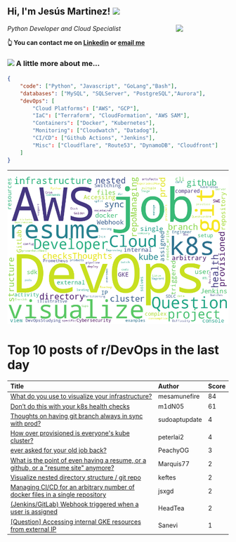 <!--
**jmartinezl/jmartinezl** is a ✨ _special_ ✨ repository because its `README.md` (this file) appears on your GitHub profile.

Here are some ideas to get you started:

- 🔭 I’m currently working on ...
- 🌱 I’m currently learning ...
- 👯 I’m looking to collaborate on ...
- 🤔 I’m looking for help with ...
- 💬 Ask me about ...
- 📫 How to reach me: ...
- 😄 Pronouns: ...
- ⚡ Fun fact: ...
-->

<h2>Hi, I'm Jesús Martinez! <img src="https://media.giphy.com/media/WUlplcMpOCEmTGBtBW/giphy.gif" width="30"> </h2>
<img align='right' src="https://media.giphy.com/media/NytMLKyiaIh6VH9SPm/giphy.gif" width="120">
<p><em>Python Developer and Cloud Specialist
</em></p>

**👆 You can contact me on [Linkedin](https://www.linkedin.com/in/jes%C3%BAs-martinez-2b7b10104/) or [email me](mailto:jesus.mtz.lorenzo@gmail.com)**

### <img src="https://media.giphy.com/media/VgCDAzcKvsR6OM0uWg/giphy.gif" width="50"> A little more about me...  

```json
{
    "code": ["Python", "Javascript", "GoLang","Bash"],
    "databases": ["MySQL", "SQLServer", "PostgreSQL","Aurora"],
    "devOps": [
        "Cloud Platforms": ["AWS", "GCP"],
        "IaC": ["Terraform", "CloudFormation", "AWS SAM"],
        "Containers": ["Docker", "Kubernetes"],
        "Monitoring": ["Cloudwatch", "Datadog"],
        "CI/CD": ["Github Actions", "Jenkins"],
        "Misc": ["Cloudflare", "Route53", "DynamoDB", "Cloudfront"]
    ]
}
```
---

![Wordcloud](./cloud.png)

# Top 10 posts of r/DevOps in the last day

| Title | Author | Score |
|:---|:---|:---|
| [What do you use to visualize your infrastructure?](https://www.reddit.com/r/devops/comments/wkd2fd/what_do_you_use_to_visualize_your_infrastructure/) | mesamunefire | 84 |
| [Don’t do this with your k8s health checks](https://www.reddit.com/r/devops/comments/wk43td/dont_do_this_with_your_k8s_health_checks/) | m1dN05 | 61 |
| [Thoughts on having git branch always in sync with prod?](https://www.reddit.com/r/devops/comments/wkn206/thoughts_on_having_git_branch_always_in_sync_with/) | sudoaptupdate | 4 |
| [How over provisioned is everyone's kube cluster?](https://www.reddit.com/r/devops/comments/wkcr6s/how_over_provisioned_is_everyones_kube_cluster/) | peterlai2 | 4 |
| [ever asked for your old job back?](https://www.reddit.com/r/devops/comments/wk5bok/ever_asked_for_your_old_job_back/) | PeachyOG | 3 |
| [What is the point of even having a resume, or a github, or a "resume site" anymore?](https://www.reddit.com/r/devops/comments/wkg6m9/what_is_the_point_of_even_having_a_resume_or_a/) | Marquis77 | 2 |
| [Visualize nested directory structure / git repo](https://www.reddit.com/r/devops/comments/wkv2r2/visualize_nested_directory_structure_git_repo/) | keftes | 2 |
| [Managing CI/CD for an arbitrary number of docker files in a single repository](https://www.reddit.com/r/devops/comments/wkdexx/managing_cicd_for_an_arbitrary_number_of_docker/) | jsxgd | 2 |
| [(Jenkins/GitLab) Webhook triggered when a user is assigned](https://www.reddit.com/r/devops/comments/wkt74b/jenkinsgitlab_webhook_triggered_when_a_user_is/) | HeadTea | 2 |
| [[Question] Accessing internal GKE resources from external IP](https://www.reddit.com/r/devops/comments/wkvfcw/question_accessing_internal_gke_resources_from/) | Sanevi | 1 |
